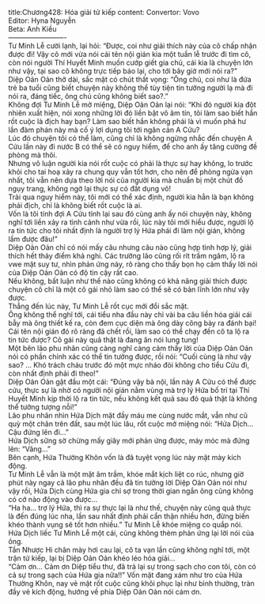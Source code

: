 title:Chương428: Hóa giải tử kiếp
content:
Convertor: Vovo<br>Editor: Hyna Nguyễn<br>Beta: Anh Kiều<br>————————-<br>Tư Minh Lễ cười lạnh, lại hỏi: “Được, coi như giải thích này của cô chấp nhận được đi! Vậy cô mới vừa nói cái tên nội gián kia một tuần lễ trước đi tìm cô, còn nói người Thí Huyết Minh muốn cướp giết gia chủ, cái kia là chuyện lớn như vậy, tại sao cô không trực tiếp báo lại, cho tới bây giờ mới nói ra?”<br>Diệp Oản Oản thở dài, sắc mặt có chút thất vọng: “Ông chú, coi như là đứa trẻ ba tuổi cũng biết chuyện này không thể tùy tiện tin tưởng người lạ mà đi nói ra, đáng tiếc, ông chú cũng không biết sao?.”<br>Không đợi Tư Minh Lễ mở miệng, Diệp Oản Oản lại nói: “Khi đó người kia đột nhiên xuất hiện, nói xong những lời đó liền bặt vô âm tín, tôi làm sao biết hắn rốt cuộc là địch hay bạn? Làm sao biết hắn không phải là vì muốn phá hư lần đàm phán này mà cố ý lợi dụng tôi tới ngăn cản A Cửu?<br>Lúc đó chuyện tôi có thể làm, cũng chỉ là không ngừng nhắc đến chuyện A Cửu lần này đi nước B có thể sẽ có nguy hiểm, để cho anh ấy tăng cường đề phòng mà thôi.<br>Nhưng vô luận người kia nói rốt cuộc có phải là thực sự hay không, lo trước khỏi cho tai hoạ xảy ra chung quy vẫn tốt hơn, cho nên để phòng ngừa vạn nhất, tôi vẫn nên dựa theo lời nói của người kia mà chuẩn bị một chút đồ ngụy trang, không ngờ lại thực sự có đất dụng võ!<br>Trải qua nguy hiểm này, tôi mới có thể xác định, người kia hẳn là bạn không phải địch, chỉ là không biết rốt cuộc là ai.<br>Vốn là tôi tính đợi A Cửu tỉnh lại sau đó cùng anh ấy nói chuyện này, không nghĩ tới liền xảy ra tình cảnh như vừa rồi, lúc này tôi mới hiểu được, người lộ ra tin tức cho tôi nhất định là người trợ lý Hứa phái đi làm nội gián, không lầm được đâu!”<br>Diệp Oản Oản chỉ có nói mấy câu nhưng câu nào cũng hợp tình hợp lý, giải thích hết thảy điểm khả nghi. Các trưởng lão cũng rối rít trầm ngâm, lộ ra vwe mặt suy tư, nhìn phản ứng này, rõ ràng cho thấy bọn họ cảm thấy lời nói của Diệp Oản Oản có độ tin cậy rất cao.<br>Nếu không, bất luận như thế nào cũng không có khả năng giải thích được chuyện cô chỉ là một cô gái nhỏ làm sao có thể sẽ có bản lĩnh lớn như vậy được.<br>Thẳng đến lúc này, Tư Minh Lễ rốt cục mới đổi sắc mặt.<br>Ông không thể nghĩ tới, cái tiểu nha đầu này chỉ vài ba câu liền hóa giải cái bẫy mà ông thiết kế ra, còn đem cục diện mà ông dày công bày ra đánh bại!<br>Cái tên nội gián đó rõ ràng đã chết rồi, làm sao có thể chạy đến cô ta lộ ra tin tức được? Cô gái này quả thật là đang ăn nói lung tung!<br>Một bên lão phu nhân cũng càng nghĩ càng cảm thấy lời của Diệp Oản Oản nói có phần chính xác có thể tin tưởng được, rồi nói: “Cuối cùng là như vậy sao? … Khó trách cháu trước đó một mực nháo đòi không cho tiểu Cửu đi, còn nhất định phải đi theo!”<br>Diệp Oản Oản gật đầu một cái: “Đúng vậy bà nội, lần này A Cửu có thể được cứu, thực sự là nhờ có người nội gián nằm vùng mà trợ lý Hứa bố trí tại Thí Huyết Minh kịp thời lộ ra tin tức, nếu không kết quả sau đó quả thật là không thể tưởng tượng nỗi!”<br>Lão phu nhân nhìn Hứa Dịch mặt đầy máu me cùng nước mắt, vẫn như cũ quỳ một chân trên đất, sau một lúc lâu, rốt cuộc mở miệng nói: “Hứa Dịch… Cậu đứng lên đi…”<br>Hứa Dịch sững sờ chừng mấy giây mới phản ứng được, máy móc mà đứng lên: “Vâng…”<br>Bên cạnh, Hứa Thường Khôn vốn là đã tuyệt vọng lúc này mặt mày kích động.<br>Tư Minh Lễ vẫn là một mặt âm trầm, khóe mắt kịch liệt co rúc, nhưng giờ phút này ngay cả lão phu nhân đều đã tin tưởng lời Diệp Oản Oản nói như vậy rồi, Hứa Dịch cùng Hứa gia chỉ sợ trong thời gian ngắn ông cũng không có cớ nào động vào được…<br>“Ha ha… trợ lý Hứa, thì ra sự thực lại là như thế, chuyện này cũng quả thực là đến đúng lúc nha, lần sau nhất định phải cẩn thận nhiều hơn, đừng biến khéo thành vụng sẽ tốt hơn nhiều.” Tư Minh Lễ khóe miệng co quắp nói.<br>Hứa Dịch liếc Tư Minh Lễ một cái, cũng không thèm phản ứng lại lời nói của ông.<br>Tần Nhược Hi chân mày hơi cau lại, cô ta vạn lần cũng không nghĩ tới, một trận tử kiếp, lại bị Diệp Oản Oản khéo léo hóa giải…<br>“Cảm ơn… Cảm ơn Diệp tiểu thư, đã trả lại sự trong sạch cho con tôi, còn có cả sự trong sạch của Hứa gia nữa!!” Vốn mặt đang xám như tro của Hứa Thường Khôn, nay vẻ mặt rốt cuộc cũng khôi phục lại như bình thường, tràn đầy vẻ kích động, hướng về phía Diệp Oản Oản nói cám ơn.